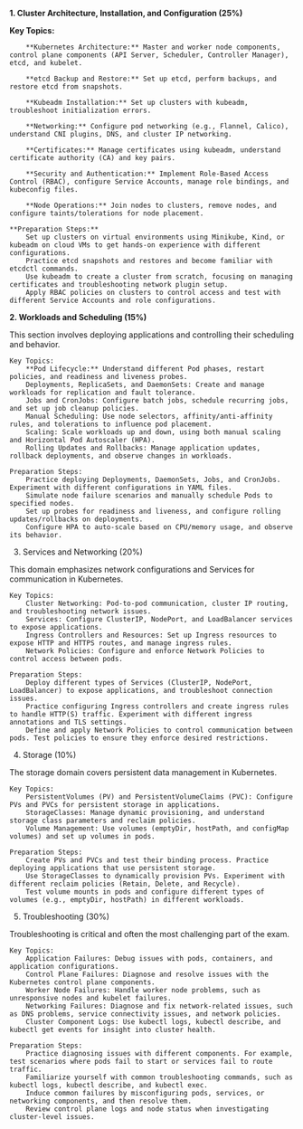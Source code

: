 **1. Cluster Architecture, Installation, and Configuration (25%)**


   **Key Topics:**

        **Kubernetes Architecture:** Master and worker node components, control plane components (API Server, Scheduler, Controller Manager), etcd, and kubelet.
        
        **etcd Backup and Restore:** Set up etcd, perform backups, and restore etcd from snapshots.

        **Kubeadm Installation:** Set up clusters with kubeadm, troubleshoot initialization errors.

        **Networking:** Configure pod networking (e.g., Flannel, Calico), understand CNI plugins, DNS, and cluster IP networking.

        **Certificates:** Manage certificates using kubeadm, understand certificate authority (CA) and key pairs.

        **Security and Authentication:** Implement Role-Based Access Control (RBAC), configure Service Accounts, manage role bindings, and kubeconfig files.

        **Node Operations:** Join nodes to clusters, remove nodes, and configure taints/tolerations for node placement.

    **Preparation Steps:**
        Set up clusters on virtual environments using Minikube, Kind, or kubeadm on cloud VMs to get hands-on experience with different configurations.
        Practice etcd snapshots and restores and become familiar with etcdctl commands.
        Use kubeadm to create a cluster from scratch, focusing on managing certificates and troubleshooting network plugin setup.
        Apply RBAC policies on clusters to control access and test with different Service Accounts and role configurations.

**2. Workloads and Scheduling (15%)**

This section involves deploying applications and controlling their scheduling and behavior.

    Key Topics:
        **Pod Lifecycle:** Understand different Pod phases, restart policies, and readiness and liveness probes.
        Deployments, ReplicaSets, and DaemonSets: Create and manage workloads for replication and fault tolerance.
        Jobs and CronJobs: Configure batch jobs, schedule recurring jobs, and set up job cleanup policies.
        Manual Scheduling: Use node selectors, affinity/anti-affinity rules, and tolerations to influence pod placement.
        Scaling: Scale workloads up and down, using both manual scaling and Horizontal Pod Autoscaler (HPA).
        Rolling Updates and Rollbacks: Manage application updates, rollback deployments, and observe changes in workloads.

    Preparation Steps:
        Practice deploying Deployments, DaemonSets, Jobs, and CronJobs. Experiment with different configurations in YAML files.
        Simulate node failure scenarios and manually schedule Pods to specified nodes.
        Set up probes for readiness and liveness, and configure rolling updates/rollbacks on deployments.
        Configure HPA to auto-scale based on CPU/memory usage, and observe its behavior.

3. Services and Networking (20%)

This domain emphasizes network configurations and Services for communication in Kubernetes.

    Key Topics:
        Cluster Networking: Pod-to-pod communication, cluster IP routing, and troubleshooting network issues.
        Services: Configure ClusterIP, NodePort, and LoadBalancer services to expose applications.
        Ingress Controllers and Resources: Set up Ingress resources to expose HTTP and HTTPS routes, and manage ingress rules.
        Network Policies: Configure and enforce Network Policies to control access between pods.

    Preparation Steps:
        Deploy different types of Services (ClusterIP, NodePort, LoadBalancer) to expose applications, and troubleshoot connection issues.
        Practice configuring Ingress controllers and create ingress rules to handle HTTP(S) traffic. Experiment with different ingress annotations and TLS settings.
        Define and apply Network Policies to control communication between pods. Test policies to ensure they enforce desired restrictions.

4. Storage (10%)

The storage domain covers persistent data management in Kubernetes.

    Key Topics:
        PersistentVolumes (PV) and PersistentVolumeClaims (PVC): Configure PVs and PVCs for persistent storage in applications.
        StorageClasses: Manage dynamic provisioning, and understand storage class parameters and reclaim policies.
        Volume Management: Use volumes (emptyDir, hostPath, and configMap volumes) and set up volumes in pods.

    Preparation Steps:
        Create PVs and PVCs and test their binding process. Practice deploying applications that use persistent storage.
        Use StorageClasses to dynamically provision PVs. Experiment with different reclaim policies (Retain, Delete, and Recycle).
        Test volume mounts in pods and configure different types of volumes (e.g., emptyDir, hostPath) in different workloads.

5. Troubleshooting (30%)

Troubleshooting is critical and often the most challenging part of the exam.

    Key Topics:
        Application Failures: Debug issues with pods, containers, and application configurations.
        Control Plane Failures: Diagnose and resolve issues with the Kubernetes control plane components.
        Worker Node Failures: Handle worker node problems, such as unresponsive nodes and kubelet failures.
        Networking Failures: Diagnose and fix network-related issues, such as DNS problems, service connectivity issues, and network policies.
        Cluster Component Logs: Use kubectl logs, kubectl describe, and kubectl get events for insight into cluster health.

    Preparation Steps:
        Practice diagnosing issues with different components. For example, test scenarios where pods fail to start or services fail to route traffic.
        Familiarize yourself with common troubleshooting commands, such as kubectl logs, kubectl describe, and kubectl exec.
        Induce common failures by misconfiguring pods, services, or networking components, and then resolve them.
        Review control plane logs and node status when investigating cluster-level issues.
